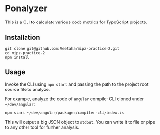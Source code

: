 # Ponalyzer

This is a CLI to calculate various code metrics for TypeScript projects.

## Installation

```
git clone git@github.com:Veetaha/mipz-practice-2.git
cd mipz-practice-2
npm install
```

## Usage

Invoke the CLI using `npm start` and passing the path to the project root source file to analyze.

For example, analyze the code of `angular` compiler CLI cloned under `~/dev/angular`:

```bash
npm start ~/dev/angular/packages/compiler-cli/index.ts
```

This will output a big JSON object to `stdout`. You can write it to file or pipe to any other tool for further analysis.
